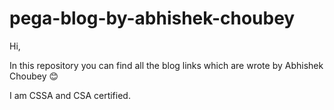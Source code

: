 # pega-blog-by-abhishek-choubey

Hi, <br/>

In this repository you can find all the blog links which are wrote by Abhishek Choubey 😊 <br/>

I am CSSA and CSA certified. <br/> 

